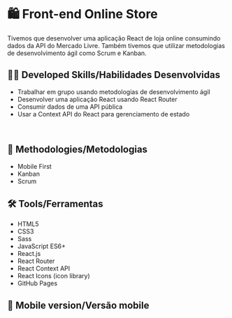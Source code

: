 
# :shopping: Front-end Online Store


Tivemos que desenvolver uma aplicação React de loja online consumindo dados da API do Mercado Livre. Também tivemos que utilizar metodologias de desenvolvimento ágil como Scrum e Kanban.



## :man_technologist: Developed Skills/Habilidades Desenvolvidas


* Trabalhar em grupo usando metodologias de desenvolvimento ágil
* Desenvolver uma aplicação React usando React Router
* Consumir dados de uma API pública
* Usar a Context API do React para gerenciamento de estado
<br />


## :memo: Methodologies/Metodologias

* Mobile First
* Kanban
* Scrum

## :hammer_and_wrench: Tools/Ferramentas

* HTML5
* CSS3
* Sass
* JavaScript ES6+
* React.js
* React Router
* React Context API
* React Icons (icon library)
* GitHub Pages

## :iphone: Mobile version/Versão mobile
